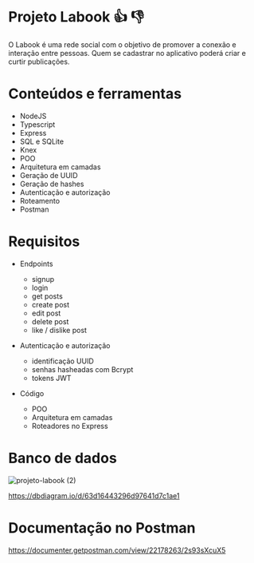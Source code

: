 # Projeto Labook :thumbsup: :thumbsdown:

O Labook é uma rede social com o objetivo de promover a conexão e interação entre pessoas. Quem se cadastrar no aplicativo poderá criar e curtir publicações. 

# Conteúdos e ferramentas
- NodeJS
- Typescript
- Express
- SQL e SQLite
- Knex
- POO
- Arquitetura em camadas
- Geração de UUID
- Geração de hashes
- Autenticação e autorização
- Roteamento
- Postman

# Requisitos

- Endpoints
    - signup
    - login
    - get posts
    - create post
    - edit post
    - delete post
    - like / dislike post

- Autenticação e autorização
    - identificação UUID
    - senhas hasheadas com Bcrypt
    - tokens JWT
 
 - Código
    - POO
    - Arquitetura em camadas
    - Roteadores no Express

# Banco de dados

![projeto-labook (2)](https://user-images.githubusercontent.com/29845719/216036534-2b3dfb48-7782-411a-bffd-36245b78594e.png)

https://dbdiagram.io/d/63d16443296d97641d7c1ae1

# Documentação no Postman

https://documenter.getpostman.com/view/22178263/2s93sXcuX5